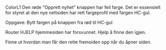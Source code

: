 ColorL1
Den røde "Opprett nyhet" knappen har feil farge. Det er essensielt for styret at den nye nettsiden har rett fargeprofil med fargen HC-gul. 

Oppgave: Bytt fargen på knappen fra rød til HC-gul

Router
HJELP hjemmesiden har forsvunnet. Hjelp å finne den igjen. 

Finne ut hvordan man får den rette fremsiden opp når du åpner siden. 

